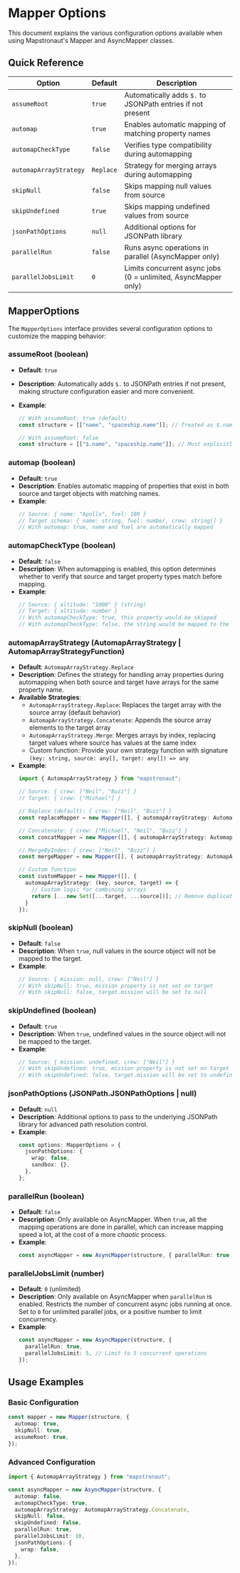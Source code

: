 # Mapper Options

This document explains the various configuration options available when using Mapstronaut's Mapper and AsyncMapper classes.

## Quick Reference

| Option                | Default   | Description                                                    |
| --------------------- | --------- | -------------------------------------------------------------- |
| `assumeRoot`          | `true`    | Automatically adds `$.` to JSONPath entries if not present     |
| `automap`             | `true`    | Enables automatic mapping of matching property names           |
| `automapCheckType`    | `false`   | Verifies type compatibility during automapping                 |
| `automapArrayStrategy`| `Replace` | Strategy for merging arrays during automapping                 |
| `skipNull`            | `false`   | Skips mapping null values from source                          |
| `skipUndefined`       | `true`    | Skips mapping undefined values from source                     |
| `jsonPathOptions`     | `null`    | Additional options for JSONPath library                        |
| `parallelRun`         | `false`   | Runs async operations in parallel (AsyncMapper only)           |
| `parallelJobsLimit`   | `0`       | Limits concurrent async jobs (0 = unlimited, AsyncMapper only) |

## MapperOptions

The `MapperOptions` interface provides several configuration options to customize the mapping behavior:

### assumeRoot (boolean)

- **Default**: `true`
- **Description**: Automatically adds `$.` to JSONPath entries if not present, making structure configuration easier and more convenient.
- **Example**:

  ```ts
  // With assumeRoot: true (default)
  const structure = [["name", "spaceship.name"]]; // Treated as $.name

  // With assumeRoot: false
  const structure = [["$.name", "spaceship.name"]]; // Must explicitly specify root
  ```

### automap (boolean)

- **Default**: `true`
- **Description**: Enables automatic mapping of properties that exist in both source and target objects with matching names.
- **Example**:
  ```ts
  // Source: { name: "Apollo", fuel: 100 }
  // Target schema: { name: string, fuel: number, crew: string[] }
  // With automap: true, name and fuel are automatically mapped
  ```

### automapCheckType (boolean)

- **Default**: `false`
- **Description**: When automapping is enabled, this option determines whether to verify that source and target property types match before mapping.
- **Example**:
  ```ts
  // Source: { altitude: "1000" } (string)
  // Target: { altitude: number }
  // With automapCheckType: true, this property would be skipped
  // With automapCheckType: false, the string would be mapped to the number field
  ```

### automapArrayStrategy (AutomapArrayStrategy | AutomapArrayStrategyFunction)

- **Default**: `AutomapArrayStrategy.Replace`
- **Description**: Defines the strategy for handling array properties during automapping when both source and target have arrays for the same property name.
- **Available Strategies**:
  - `AutomapArrayStrategy.Replace`: Replaces the target array with the source array (default behavior)
  - `AutomapArrayStrategy.Concatenate`: Appends the source array elements to the target array
  - `AutomapArrayStrategy.Merge`: Merges arrays by index, replacing target values where source has values at the same index
  - Custom function: Provide your own strategy function with signature `(key: string, source: any[], target: any[]) => any`
- **Example**:
  ```ts
  import { AutomapArrayStrategy } from "mapstronaut";
  
  // Source: { crew: ["Neil", "Buzz"] }
  // Target: { crew: ["Michael"] }
  
  // Replace (default): { crew: ["Neil", "Buzz"] }
  const replaceMapper = new Mapper([], { automapArrayStrategy: AutomapArrayStrategy.Replace });
  
  // Concatenate: { crew: ["Michael", "Neil", "Buzz"] }
  const concatMapper = new Mapper([], { automapArrayStrategy: AutomapArrayStrategy.Concatenate });
  
  // MergeByIndex: { crew: ["Neil", "Buzz"] }
  const mergeMapper = new Mapper([], { automapArrayStrategy: AutomapArrayStrategy.Merge });
  
  // Custom function
  const customMapper = new Mapper([], {
    automapArrayStrategy: (key, source, target) => {
      // Custom logic for combining arrays
      return [...new Set([...target, ...source])]; // Remove duplicates
    }
  });
  ```

### skipNull (boolean)

- **Default**: `false`
- **Description**: When `true`, null values in the source object will not be mapped to the target.
- **Example**:
  ```ts
  // Source: { mission: null, crew: ["Neil"] }
  // With skipNull: true, mission property is not set on target
  // With skipNull: false, target.mission will be set to null
  ```

### skipUndefined (boolean)

- **Default**: `true`
- **Description**: When `true`, undefined values in the source object will not be mapped to the target.
- **Example**:
  ```ts
  // Source: { mission: undefined, crew: ["Neil"] }
  // With skipUndefined: true, mission property is not set on target
  // With skipUndefined: false, target.mission will be set to undefined
  ```

### jsonPathOptions (JSONPath.JSONPathOptions | null)

- **Default**: `null`
- **Description**: Additional options to pass to the underlying JSONPath library for advanced path resolution control.
- **Example**:
  ```ts
  const options: MapperOptions = {
    jsonPathOptions: {
      wrap: false,
      sandbox: {},
    },
  };
  ```

### parallelRun (boolean)

- **Default**: `false`
- **Description**: Only available on AsyncMapper. When `true`, all the mapping operations are done in parallel, which can increase mapping speed a lot, at the cost of a more _chaotic_ process.
- **Example**:
  ```ts
  const asyncMapper = new AsyncMapper(structure, { parallelRun: true });
  ```

### parallelJobsLimit (number)

- **Default**: `0` (unlimited)
- **Description**: Only available on AsyncMapper when `parallelRun` is enabled. Restricts the number of concurrent async jobs running at once. Set to `0` for unlimited parallel jobs, or a positive number to limit concurrency.
- **Example**:
  ```ts
  const asyncMapper = new AsyncMapper(structure, {
    parallelRun: true,
    parallelJobsLimit: 5, // Limit to 5 concurrent operations
  });
  ```

## Usage Examples

### Basic Configuration

```ts
const mapper = new Mapper(structure, {
  automap: true,
  skipNull: true,
  assumeRoot: true,
});
```

### Advanced Configuration

```ts
import { AutomapArrayStrategy } from "mapstronaut";

const asyncMapper = new AsyncMapper(structure, {
  automap: false,
  automapCheckType: true,
  automapArrayStrategy: AutomapArrayStrategy.Concatenate,
  skipNull: false,
  skipUndefined: false,
  parallelRun: true,
  parallelJobsLimit: 10,
  jsonPathOptions: {
    wrap: false,
  },
});
```
